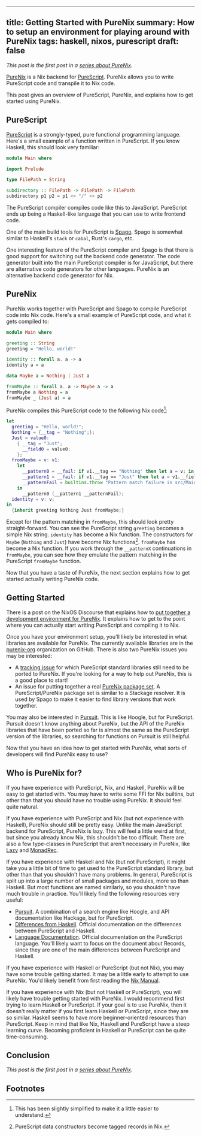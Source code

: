 ------------------------------------------------------
title: Getting Started with PureNix
summary: How to setup an environment for playing around with PureNix
tags: haskell, nixos, purescript
draft: false
------------------------------------------------------

*This post is the first post in a
[series about PureNix](./2021-12-26-purenix).*

[PureNix](https://github.com/purenix-org/purenix) is a Nix backend for
[PureScript](https://www.purescript.org/).  PureNix allows you to write
PureScript code and transpile it to Nix code.

This post gives an overview of PureScript, PureNix, and explains how to get
started using PureNix.

## PureScript

[PureScript](https://en.wikipedia.org/wiki/PureScript) is a strongly-typed,
pure functional programming language. Here's a small example of a function
written in PureScript.  If you know Haskell, this should look very familiar:

```purescript
module Main where

import Prelude

type FilePath = String

subdirectory :: FilePath -> FilePath -> FilePath
subdirectory p1 p2 = p1 <> "/" <> p2
```

The PureScript compiler compiles code like this to JavaScript.  PureScript ends
up being a Haskell-like language that you can use to write frontend code.

One of the main build tools for PureScript is
[Spago](https://github.com/purescript/spago).  Spago is somewhat similar to
Haskell's `stack` or `cabal`, Rust's `cargo`, etc.

One interesting feature of the PureScript compiler and Spago is that there is
good support for switching out the backend code generator.  The code generator
built into the main PureScript compiler is for JavaScript, but there are
alternative code generators for other languages.  PureNix is an alternative
backend code generator for Nix.

## PureNix

PureNix works together with PureScript and Spago to compile PureScript code
into Nix code.  Here's a small example of PureScript code, and what it gets
compiled to:

```purescript
module Main where

greeting :: String
greeting = "Hello, world!"

identity :: forall a. a -> a
identity a = a

data Maybe a = Nothing | Just a

fromMaybe :: forall a. a -> Maybe a -> a
fromMaybe a Nothing = a
fromMaybe _ (Just a) = a
```

PureNix compiles this PureScript code to the following Nix code[^1]:

```nix
let
  greeting = "Hello, world!";
  Nothing = {__tag = "Nothing";};
  Just = value0:
    { __tag = "Just";
      __field0 = value0;
    };
  fromMaybe = v: v1:
    let
      __pattern0 = __fail: if v1.__tag == "Nothing" then let a = v; in a else __fail;
      __pattern1 = __fail: if v1.__tag == "Just" then let a = v1.__field0; in a else __fail;
      __patternFail = builtins.throw "Pattern match failure in src/Main.purs at 11:1 - 11:41";
    in
      __pattern0 (__pattern1 __patternFail);
  identity = v: v;
in
  {inherit greeting Nothing Just fromMaybe;}
```

Except for the pattern matching in `fromMaybe`, this should look pretty
straight-forward.  You can see the PureScript string `greeting` becomes a
simple Nix string.  `identity` has become a Nix function.  The constructors for
`Maybe` (`Nothing` and `Just`) have become Nix functions[^2].  `fromMaybe` has
become a Nix function.  If you work through the `__patternX` continuations in
`fromMaybe`, you can see how they emulate the pattern matching in the PureScript
`fromMaybe` function.

Now that you have a taste of PureNix, the next section explains how to get
started actually writing PureNix code.

## Getting Started

There is a post on the NixOS Discourse that explains how to
[put together a development environment for PureNix](https://discourse.nixos.org/t/purenix-nix-backend-for-purescript/15756/3).
It explains how to get to the point where you can actually start writing
PureScript and compiling it to Nix.

Once you have your environment setup, you'll likely be interested in what
libraries are available for PureNix.  The currently available libraries
are in the [purenix-org](https://github.com/purenix-org/) organization on
GitHub.  There is also two PureNix issues you may be interested:

-   A [tracking issue](https://github.com/purenix-org/purenix/issues/37)
    for which PureScript standard libraries still need to be ported to PureNix.
    If you're looking for a way to help out PureNix, this is a good place
    to start!
-   An issue for putting together a real
    [PureNix package set](https://github.com/purenix-org/purenix/issues/36).
    A PureScript/PureNix package set is similar to a Stackage resolver.  It is
    used by Spago to make it easier to find library versions that work together.

You may also be interested in [Pursuit](https://pursuit.purescript.org/).
This is like Hoogle, but for PureScript.  Pursuit doesn't know anything
about PureNix, but the API of the PureNix libraries that have been ported so
far is almost the same as the PureScript version of the libraries, so searching
for functions on Pursuit is still helpful.

Now that you have an idea how to get started with PureNix, what sorts of
developers will find PureNix easy to use?

## Who is PureNix for?

If you have experience with PureScript, Nix, and Haskell, PureNix will be easy
to get started with.  You may have to write some FFI for Nix builtins, but
other than that you should have no trouble using PureNix.  It should feel
quite natural.

If you have experience with PureScript and Nix (but not experience with
Haskell), PureNix should still be pretty easy.  Unlike the main JavaScript
backend for PureScript, PureNix is lazy.  This will feel a little weird at
first, but since you already know Nix, this shouldn't be too difficult.
There are also a few type-classes in PureScript that aren't necessary in
PureNix, like
[Lazy](https://pursuit.purescript.org/packages/purescript-control/5.0.0/docs/Control.Lazy#t:Lazy)
and
[MonadRec](https://pursuit.purescript.org/packages/purescript-tailrec/5.0.1/docs/Control.Monad.Rec.Class).

If you have experience with Haskell and Nix (but not PureScript), it
might take you a little bit of time to get used to the PureScript
standard library, but other than that you shouldn't have many problems.
In general, PureScript is split up into a large number of small packages and
modules, more so than Haskell.  But most functions are named similarly, so
you shouldn't have much trouble in practice.  You'll likely find the
following resources very useful:

-   [Pursuit](https://pursuit.purescript.org/).  A combination of a search engine
    like Hoogle, and API documentation like Hackage, but for PureScript.
-   [Differences from Haskell](https://github.com/purescript/documentation/blob/master/language/Differences-from-Haskell.md).
    Official documentation on the differences between PureScript and Haskell.
-   [Language Documentation](https://github.com/purescript/documentation/tree/master/language).
    Official documentation on the PureScript language.  You'll likely want to
    focus on the document about Records, since they are one of the main
    differences between PureScript and Haskell.

If you have experience with Haskell or PureScript (but not Nix), you may
have some trouble getting started.  It may be a little early to attempt
to use PureNix.  You'd likely benefit from first reading the
[Nix Manual](https://nixos.org/manual/nix/stable/).

If you have experience with Nix (but not Haskell or PureScript), you will
likely have trouble getting started with PureNix.  I would recommend
first trying to learn Haskell or PureScript.  If your goal is to use PureNix,
then it doesn't really matter if you first learn Haskell or PureScript, since
they are so similar.  Haskell seems to have more beginner-oriented resources
than PureScript.  Keep in mind that like Nix, Haskell and PureScript have a
steep learning curve.  Becoming proficient in Haskell or PureScript can be
quite time-consuming.

## Conclusion

*This post is the first post in a
[series about PureNix](./2021-12-26-purenix).*

## Footnotes

[^1]: This has been slightly simplified to make it a little easier to understand.

[^2]: PureScript data constructors become tagged records in Nix.
